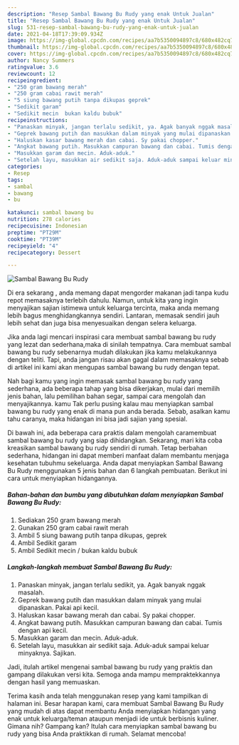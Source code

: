 ```yaml
---
description: "Resep Sambal Bawang Bu Rudy yang enak Untuk Jualan"
title: "Resep Sambal Bawang Bu Rudy yang enak Untuk Jualan"
slug: 531-resep-sambal-bawang-bu-rudy-yang-enak-untuk-jualan
date: 2021-04-18T17:39:09.934Z
image: https://img-global.cpcdn.com/recipes/aa7b5350094897c8/680x482cq70/sambal-bawang-bu-rudy-foto-resep-utama.jpg
thumbnail: https://img-global.cpcdn.com/recipes/aa7b5350094897c8/680x482cq70/sambal-bawang-bu-rudy-foto-resep-utama.jpg
cover: https://img-global.cpcdn.com/recipes/aa7b5350094897c8/680x482cq70/sambal-bawang-bu-rudy-foto-resep-utama.jpg
author: Nancy Summers
ratingvalue: 3.6
reviewcount: 12
recipeingredient:
- "250 gram bawang merah"
- "250 gram cabai rawit merah"
- "5 siung bawang putih tanpa dikupas geprek"
- "Sedikit garam"
- "Sedikit mecin  bukan kaldu bubuk"
recipeinstructions:
- "Panaskan minyak, jangan terlalu sedikit, ya. Agak banyak nggak masalah."
- "Geprek bawang putih dan masukkan dalam minyak yang mulai dipanaskan. Pakai api kecil."
- "Haluskan kasar bawang merah dan cabai. Sy pakai chopper."
- "Angkat bawang putih. Masukkan campuran bawang dan cabai. Tumis dengan api kecil."
- "Masukkan garam dan mecin. Aduk-aduk."
- "Setelah layu, masukkan air sedikit saja. Aduk-aduk sampai keluar minyaknya. Sajikan."
categories:
- Resep
tags:
- sambal
- bawang
- bu

katakunci: sambal bawang bu 
nutrition: 278 calories
recipecuisine: Indonesian
preptime: "PT29M"
cooktime: "PT39M"
recipeyield: "4"
recipecategory: Dessert

---
```



![Sambal Bawang Bu Rudy](https://img-global.cpcdn.com/recipes/aa7b5350094897c8/680x482cq70/sambal-bawang-bu-rudy-foto-resep-utama.jpg)

Di era  sekarang , anda memang dapat mengorder makanan jadi tanpa kudu repot memasaknya terlebih dahulu. Namun, untuk kita yang ingin menyajikan sajian istimewa untuk keluarga tercinta, maka anda memang lebih bagus menghidangkannya sendiri. Lantaran, memasak sendiri jauh lebih sehat dan juga bisa menyesuaikan dengan selera keluarga.

Jika anda lagi mencari inspirasi cara membuat sambal bawang bu rudy yang lezat dan sederhana,maka di sinilah tempatnya. Cara membuat sambal bawang bu rudy  sebenarnya mudah dilakukan jika kamu melakukannya dengan teliti. Tapi, anda jangan risau akan gagal dalam memasaknya 
sebab di artikel ini kami akan mengupas sambal bawang bu rudy dengan tepat.  



Nah bagi kamu yang ingin memasak sambal bawang bu rudy yang sederhana, ada beberapa tahap yang bisa dikerjakan, mulai dari memilih jenis bahan, lalu pemilihan bahan segar, sampai cara mengolah dan menyajikannya. kamu Tak perlu pusing kalau mau menyiapkan sambal bawang bu rudy yang enak di mana pun anda berada. Sebab, asalkan kamu  tahu caranya, maka hidangan ini bisa jadi sajian yang spesial.

Di bawah ini, ada beberapa cara praktis  dalam mengolah caramembuat sambal bawang bu rudy yang siap dihidangkan. Sekarang, mari kita coba kreasikan sambal bawang bu rudy sendiri di rumah. Tetap berbahan sederhana, hidangan ini dapat memberi manfaat dalam membantu menjaga kesehatan tubuhmu sekeluarga. Anda dapat menyiapkan Sambal Bawang Bu Rudy menggunakan 5 jenis bahan dan 6 langkah pembuatan. Berikut ini cara untuk menyiapkan hidangannya.

<!--inarticleads1-->

##### Bahan-bahan dan bumbu yang dibutuhkan dalam menyiapkan Sambal Bawang Bu Rudy:

1. Sediakan 250 gram bawang merah
1. Gunakan 250 gram cabai rawit merah
1. Ambil 5 siung bawang putih tanpa dikupas, geprek
1. Ambil Sedikit garam
1. Ambil Sedikit mecin / bukan kaldu bubuk




<!--inarticleads2-->

##### Langkah-langkah membuat Sambal Bawang Bu Rudy:

1. Panaskan minyak, jangan terlalu sedikit, ya. Agak banyak nggak masalah.
1. Geprek bawang putih dan masukkan dalam minyak yang mulai dipanaskan. Pakai api kecil.
1. Haluskan kasar bawang merah dan cabai. Sy pakai chopper.
1. Angkat bawang putih. Masukkan campuran bawang dan cabai. Tumis dengan api kecil.
1. Masukkan garam dan mecin. Aduk-aduk.
1. Setelah layu, masukkan air sedikit saja. Aduk-aduk sampai keluar minyaknya. Sajikan.




Jadi, itulah artikel mengenai  sambal bawang bu rudy  yang praktis dan gampang dilakukan versi kita. Semoga anda mampu mempraktekkannya dengan hasil yang memuaskan. 

Terima kasih anda telah menggunakan resep yang kami tampilkan di halaman ini. Besar harapan kami, cara membuat  Sambal Bawang Bu Rudy yang mudah di atas dapat membantu Anda menyiapkan hidangan yang enak untuk keluarga/teman ataupun menjadi ide untuk berbisnis kuliner. Gimana nih? Gampang kan? Itulah cara menyiapkan sambal bawang bu rudy yang bisa Anda praktikkan di rumah. Selamat mencoba!

